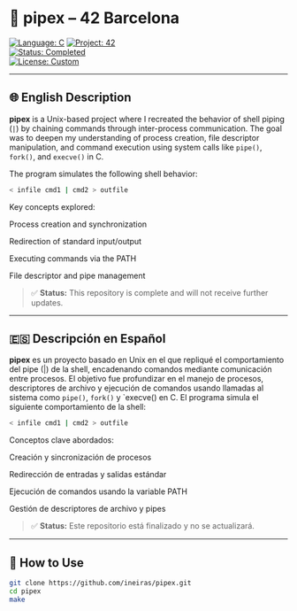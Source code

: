 # 🔗 pipex – 42 Barcelona

[![Language: C](https://img.shields.io/badge/language-C-blue.svg)](https://en.wikipedia.org/wiki/C_(programming_language))  
[![Project: 42](https://img.shields.io/badge/42%20Network-pipex-1f425f.svg)](https://42.fr/)  
[![Status: Completed](https://img.shields.io/badge/status-completed-brightgreen)](https://github.com/)  
[![License: Custom](https://img.shields.io/badge/license-42%20School%20Policy-lightgrey)](https://42.fr/)

---

## 🌐 English Description

**pipex** is a Unix-based project where I recreated the behavior of shell piping (`|`) by chaining commands through inter-process communication. The goal was to deepen my understanding of process creation, file descriptor manipulation, and command execution using system calls like `pipe()`, `fork()`, and `execve()` in C.

The program simulates the following shell behavior:

```bash
< infile cmd1 | cmd2 > outfile
```
Key concepts explored:

Process creation and synchronization

Redirection of standard input/output

Executing commands via the PATH

File descriptor and pipe management

> ✅ **Status:** This repository is complete and will not receive further updates. 
---

## 🇪🇸 Descripción en Español

**pipex** es un proyecto basado en Unix en el que repliqué el comportamiento del pipe (|) de la shell, encadenando comandos mediante comunicación entre procesos. El objetivo fue profundizar en el manejo de procesos, descriptores de archivo y ejecución de comandos usando llamadas al sistema como `pipe()`, `fork()` y `execve() en C.
El programa simula el siguiente comportamiento de la shell:

```bash
< infile cmd1 | cmd2 > outfile
```
Conceptos clave abordados:

Creación y sincronización de procesos

Redirección de entradas y salidas estándar

Ejecución de comandos usando la variable PATH

Gestión de descriptores de archivo y pipes

> ✅ **Status:** Este repositorio está finalizado y no se actualizará.

---
## 🧪 How to Use

```bash
git clone https://github.com/ineiras/pipex.git
cd pipex
make
